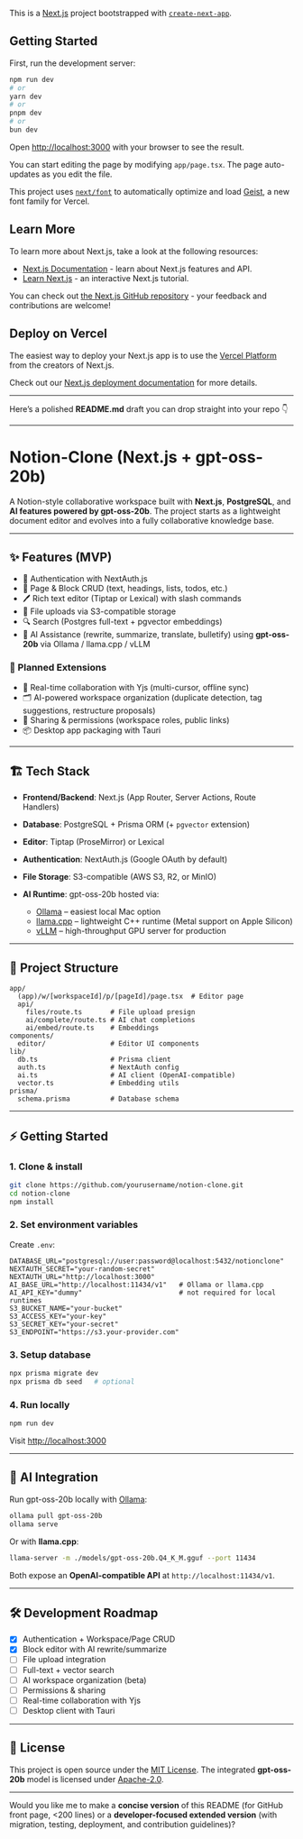This is a [Next.js](https://nextjs.org) project bootstrapped with [`create-next-app`](https://nextjs.org/docs/app/api-reference/cli/create-next-app).

## Getting Started

First, run the development server:

```bash
npm run dev
# or
yarn dev
# or
pnpm dev
# or
bun dev
```

Open [http://localhost:3000](http://localhost:3000) with your browser to see the result.

You can start editing the page by modifying `app/page.tsx`. The page auto-updates as you edit the file.

This project uses [`next/font`](https://nextjs.org/docs/app/building-your-application/optimizing/fonts) to automatically optimize and load [Geist](https://vercel.com/font), a new font family for Vercel.

## Learn More

To learn more about Next.js, take a look at the following resources:

- [Next.js Documentation](https://nextjs.org/docs) - learn about Next.js features and API.
- [Learn Next.js](https://nextjs.org/learn) - an interactive Next.js tutorial.

You can check out [the Next.js GitHub repository](https://github.com/vercel/next.js) - your feedback and contributions are welcome!

## Deploy on Vercel

The easiest way to deploy your Next.js app is to use the [Vercel Platform](https://vercel.com/new?utm_medium=default-template&filter=next.js&utm_source=create-next-app&utm_campaign=create-next-app-readme) from the creators of Next.js.

Check out our [Next.js deployment documentation](https://nextjs.org/docs/app/building-your-application/deploying) for more details.

---

Here’s a polished **README.md** draft you can drop straight into your repo 👇

---

# Notion-Clone (Next.js + gpt-oss-20b)

A Notion-style collaborative workspace built with **Next.js**, **PostgreSQL**, and **AI features powered by gpt-oss-20b**.
The project starts as a lightweight document editor and evolves into a fully collaborative knowledge base.

---

## ✨ Features (MVP)

* 🔑 Authentication with NextAuth.js
* 📄 Page & Block CRUD (text, headings, lists, todos, etc.)
* 🖊️ Rich text editor (Tiptap or Lexical) with slash commands
* 📂 File uploads via S3-compatible storage
* 🔍 Search (Postgres full-text + pgvector embeddings)
* 🤖 AI Assistance (rewrite, summarize, translate, bulletify) using **gpt-oss-20b** via Ollama / llama.cpp / vLLM

### 🚀 Planned Extensions

* 👥 Real-time collaboration with Yjs (multi-cursor, offline sync)
* 🗂️ AI-powered workspace organization (duplicate detection, tag suggestions, restructure proposals)
* 🔗 Sharing & permissions (workspace roles, public links)
* 📦 Desktop app packaging with Tauri

---

## 🏗️ Tech Stack

* **Frontend/Backend**: Next.js (App Router, Server Actions, Route Handlers)
* **Database**: PostgreSQL + Prisma ORM (+ `pgvector` extension)
* **Editor**: Tiptap (ProseMirror) or Lexical
* **Authentication**: NextAuth.js (Google OAuth by default)
* **File Storage**: S3-compatible (AWS S3, R2, or MinIO)
* **AI Runtime**: gpt-oss-20b hosted via:

  * [Ollama](https://ollama.ai) – easiest local Mac option
  * [llama.cpp](https://github.com/ggerganov/llama.cpp) – lightweight C++ runtime (Metal support on Apple Silicon)
  * [vLLM](https://github.com/vllm-project/vllm) – high-throughput GPU server for production

---

## 📂 Project Structure

```
app/
  (app)/w/[workspaceId]/p/[pageId]/page.tsx  # Editor page
  api/
    files/route.ts       # File upload presign
    ai/complete/route.ts # AI chat completions
    ai/embed/route.ts    # Embeddings
components/
  editor/                # Editor UI components
lib/
  db.ts                  # Prisma client
  auth.ts                # NextAuth config
  ai.ts                  # AI client (OpenAI-compatible)
  vector.ts              # Embedding utils
prisma/
  schema.prisma          # Database schema
```

---

## ⚡ Getting Started

### 1. Clone & install

```bash
git clone https://github.com/yourusername/notion-clone.git
cd notion-clone
npm install
```

### 2. Set environment variables

Create `.env`:

```env
DATABASE_URL="postgresql://user:password@localhost:5432/notionclone"
NEXTAUTH_SECRET="your-random-secret"
NEXTAUTH_URL="http://localhost:3000"
AI_BASE_URL="http://localhost:11434/v1"   # Ollama or llama.cpp
AI_API_KEY="dummy"                        # not required for local runtimes
S3_BUCKET_NAME="your-bucket"
S3_ACCESS_KEY="your-key"
S3_SECRET_KEY="your-secret"
S3_ENDPOINT="https://s3.your-provider.com"
```

### 3. Setup database

```bash
npx prisma migrate dev
npx prisma db seed   # optional
```

### 4. Run locally

```bash
npm run dev
```

Visit [http://localhost:3000](http://localhost:3000)

---

## 🤖 AI Integration

Run gpt-oss-20b locally with [Ollama](https://ollama.ai):

```bash
ollama pull gpt-oss-20b
ollama serve
```

Or with **llama.cpp**:

```bash
llama-server -m ./models/gpt-oss-20b.Q4_K_M.gguf --port 11434
```

Both expose an **OpenAI-compatible API** at `http://localhost:11434/v1`.

---

## 🛠️ Development Roadmap

* [x] Authentication + Workspace/Page CRUD
* [x] Block editor with AI rewrite/summarize
* [ ] File upload integration
* [ ] Full-text + vector search
* [ ] AI workspace organization (beta)
* [ ] Permissions & sharing
* [ ] Real-time collaboration with Yjs
* [ ] Desktop client with Tauri

---

## 📜 License

This project is open source under the [MIT License](LICENSE).
The integrated **gpt-oss-20b** model is licensed under [Apache-2.0](https://huggingface.co/mlabonne/gpt-oss-20b).

---

Would you like me to make a **concise version** of this README (for GitHub front page, <200 lines) or a **developer-focused extended version** (with migration, testing, deployment, and contribution guidelines)?

